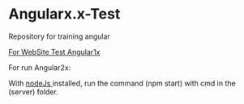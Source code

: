 # Angularx.x-Test
Repository for training angular

<a href="https://igorfachini.github.io/Angular-Test/Angular1x/crud/public/index.html"> For WebSite Test Angular1x</a>

For run Angular2x:

With <a href="https://nodejs.org/en/"> nodeJs </a> installed, run the command (npm start) with cmd in the (server) folder.
